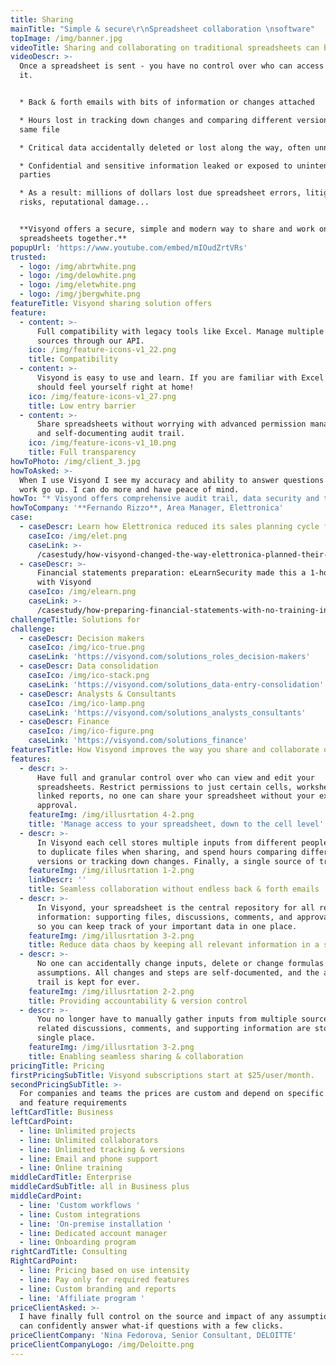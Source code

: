 ```yaml
---
title: Sharing
mainTitle: "Simple & secure\r\nSpreadsheet collaboration \nsoftware"
topImage: /img/banner.jpg
videoTitle: Sharing and collaborating on traditional spreadsheets can be a mess.
videoDescr: >-
  Once a spreadsheet is sent - you have no control over who can access or modify
  it.


  * Back & forth emails with bits of information or changes attached 

  * Hours lost in tracking down changes and comparing different versions of the
  same file

  * Critical data accidentally deleted or lost along the way, often unnoticed 

  * Confidential and sensitive information leaked or exposed to unintended
  parties

  * As a result: millions of dollars lost due spreadsheet errors, litigation
  risks, reputational damage...


  **Visyond offers a secure, simple and modern way to share and work on
  spreadsheets together.**
popupUrl: 'https://www.youtube.com/embed/mIOudZrtVRs'
trusted:
  - logo: /img/abrtwhite.png
  - logo: /img/delowhite.png
  - logo: /img/eletwhite.png
  - logo: /img/jbergwhite.png
featureTitle: Visyond sharing solution offers
feature:
  - content: >-
      Full compatibility with legacy tools like Excel. Manage multiple data
      sources through our API.
    ico: /img/feature-icons-v1_22.png
    title: Compatibility
  - content: >-
      Visyond is easy to use and learn. If you are familiar with Excel then you
      should feel yourself right at home!
    ico: /img/feature-icons-v1_27.png
    title: Low entry barrier
  - content: >-
      Share spreadsheets without worrying with advanced permission management
      and self-documenting audit trail. 
    ico: /img/feature-icons-v1_10.png
    title: Full transparency
howToPhoto: /img/client_3.jpg
howToAsked: >-
  When I use Visyond I see my accuracy and ability to answer questions about my
  work go up. I can do more and have peace of mind.
howTo: "* Visyond offers comprehensive audit trail, data security and transparency \r\n* Ensures quick turn-around and allows quick strategic decision-making\r\n* Greatly accelerates input-gathering from multiple stakeholders\r\n* Reduces data chaos and guarantees peace of mind"
howToCompany: '**Fernando Rizzo**, Area Manager, Elettronica'
case:
  - caseDescr: Learn how Elettronica reduced its sales planning cycle from weeks to hours
    caseIco: /img/elet.png
    caseLink: >-
      /casestudy/how-visyond-changed-the-way-elettronica-planned-their-sales-and-shortened-the-process-from-weeks-to-hours/
  - caseDescr: >-
      Financial statements preparation: eLearnSecurity made this a 1-hour job
      with Visyond
    caseIco: /img/elearn.png
    caseLink: >-
      /casestudy/how-preparing-financial-statements-with-no-training-in-finance-became-a-1-hour-job/
challengeTitle: Solutions for
challenge:
  - caseDescr: Decision makers
    caseIco: /img/ico-true.png
    caseLink: 'https://visyond.com/solutions_roles_decision-makers'
  - caseDescr: Data consolidation
    caseIco: /img/ico-stack.png
    caseLink: 'https://visyond.com/solutions_data-entry-consolidation'
  - caseDescr: Analysts & Consultants
    caseIco: /img/ico-lamp.png
    caseLink: 'https://visyond.com/solutions_analysts_consultants'
  - caseDescr: Finance
    caseIco: /img/ico-figure.png
    caseLink: 'https://visyond.com/solutions_finance'
featuresTitle: How Visyond improves the way you share and collaborate on spreadsheets
features:
  - descr: >-
      Have full and granular control over who can view and edit your
      spreadsheets. Restrict permissions to just certain cells, worksheets, or
      linked reports, no one can share your spreadsheet without your explicit
      approval.
    featureImg: /img/illusrtation 4-2.png
    title: 'Manage access to your spreadsheet, down to the cell level'
  - descr: >-
      In Visyond each cell stores multiple inputs from different people. No need
      to duplicate files when sharing, and spend hours comparing different
      versions or tracking down changes. Finally, a single source of truth.
    featureImg: /img/illusrtation 1-2.png
    linkDescr: ''
    title: Seamless collaboration without endless back & forth emails
  - descr: >-
      In Visyond, your spreadsheet is the central repository for all relevant
      information: supporting files, discussions, comments, and approval status,
      so you can keep track of your important data in one place.
    featureImg: /img/illusrtation 3-2.png
    title: Reduce data chaos by keeping all relevant information in a single place
  - descr: >-
      No one can accidentally change inputs, delete or change formulas or
      assumptions. All changes and steps are self-documented, and the audit
      trail is kept for ever.
    featureImg: /img/illusrtation 2-2.png
    title: Providing accountability & version control
  - descr: >-
      You no longer have to manually gather inputs from multiple sources. All
      related discussions, comments, and supporting information are stored in a
      single place.
    featureImg: /img/illusrtation 3-2.png
    title: Enabling seamless sharing & collaboration
pricingTitle: Pricing
firstPricingSubTitle: Visyond subscriptions start at $25/user/month.
secondPricingSubTitle: >-
  For companies and teams the prices are custom and depend on specific use cases
  and feature requirements
leftCardTitle: Business
leftCardPoint:
  - line: Unlimited projects
  - line: Unlimited collaborators
  - line: Unlimited tracking & versions
  - line: Email and phone support
  - line: Online training
middleCardTitle: Enterprise
middleCardSubTitle: all in Business plus
middleCardPoint:
  - line: 'Custom workflows '
  - line: Custom integrations
  - line: 'On-premise installation '
  - line: Dedicated account manager
  - line: Onboarding program
rightCardTitle: Consulting
RightCardPoint:
  - line: Pricing based on use intensity
  - line: Pay only for required features
  - line: Custom branding and reports
  - line: 'Affiliate program '
priceClientAsked: >-
  I have finally full control on the source and impact of any assumptions, and
  can confidently answer what-if questions with a few clicks.
priceClientCompany: 'Nina Fedorova, Senior Consultant, DELOITTE'
priceClientCompanyLogo: /img/Deloitte.png
---
```


